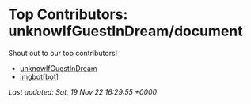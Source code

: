 # Top Contributors: unknowIfGuestInDream/document
Shout out to our top contributors!

- [unknowIfGuestInDream](https://github.com/unknowIfGuestInDream)
- [imgbot[bot]](https://github.com/apps/imgbot)


_Last updated: Sat, 19 Nov 22 16:29:55 +0000_